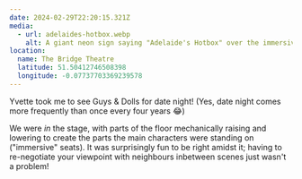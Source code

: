 ```yaml
---
date: 2024-02-29T22:20:15.321Z
media:
  - url: adelaides-hotbox.webp
    alt: A giant neon sign saying "Adelaide's Hotbox" over the immersive theatre stage of Guys & Dolls, full of the dancing audience.
location:
  name: The Bridge Theatre
  latitude: 51.50412746508398
  longitude: -0.07737703369239578
---
```


Yvette took me to see Guys & Dolls for date night! (Yes, date night comes more frequently than once every four years 😂)

We were _in_ the stage, with parts of the floor mechanically raising and lowering to create the parts the main characters were standing on ("immersive" seats). It was surprisingly fun to be right amidst it; having to re-negotiate your viewpoint with neighbours inbetween scenes just wasn't a problem!
